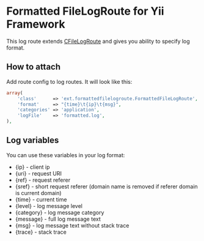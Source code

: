 # Formatted FileLogRoute for Yii Framework

This log route extends [CFileLogRoute](http://www.yiiframework.com/doc/api/1.1/CFileLogRoute) and gives you ability to specify log format.

## How to attach

Add route config to log routes. It will look like this:

```php
array(
	'class'      => 'ext.formattedfilelogroute.FormattedFileLogRoute',
	'format'     => "{time}\t{ip}\t{msg}",
	'categories' => 'application',
	'logFile'    => 'formatted.log',
),
```

## Log variables

You can use these variables in your log format:

* {ip} - client ip
* {uri} - request URI
* {ref} - request referer
* {sref} - short request referer (domain name is removed if referer domain is current domain)
* {time} - current time
* {level} - log message level
* {category} - log message category
* {message} - full log message text
* {msg} - log message text without stack trace
* {trace} - stack trace
